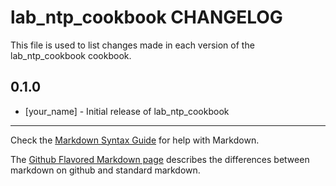 lab_ntp_cookbook CHANGELOG
==========================

This file is used to list changes made in each version of the lab_ntp_cookbook cookbook.

0.1.0
-----
- [your_name] - Initial release of lab_ntp_cookbook

- - -
Check the [Markdown Syntax Guide](http://daringfireball.net/projects/markdown/syntax) for help with Markdown.

The [Github Flavored Markdown page](http://github.github.com/github-flavored-markdown/) describes the differences between markdown on github and standard markdown.
